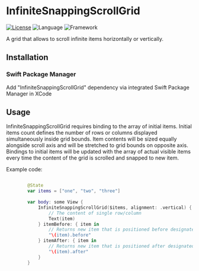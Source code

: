 # InfiniteSnappingScrollGrid

[![License](https://img.shields.io/badge/license-MIT-ff69b4.svg)](https://github.com/kzlekk/InfiniteSnappingScrollGrid/raw/master/LICENSE)
![Language](https://img.shields.io/badge/swift-5.7-orange.svg)
![Framework](https://img.shields.io/badge/swiftui-2.0-yellowgreen.svg)

A grid that allows to scroll infinite items horizontally or vertically.  

## Installation

### Swift Package Manager

Add "InfiniteSnappingScrollGrid" dependency via integrated Swift Package Manager in XCode

## Usage

InfiniteSnappingScrollGrid requires binding to the array of initial items. Initial items count defines the number of rows or columns displayed simultaneously inside grid bounds. Item contents will be sized equally alongside scroll axis and will be stretched to grid bounds on opposite axis. Bindings to initial items will be updated  with the array of actual visible items every time the content of the grid is scrolled and snapped to new item. 

Example code:

```swift

        @State
        var items = ["one", "two", "three"]
        
        var body: some View {
            InfiniteSnappingScrollGrid($items, alignment: .vertical) { item, index in
                // The content of single row/column
                Text(item)
            } itemBefore: { item in
                // Returns new item that is positioned before designated item
                "\(item).before"
            } itemAfter: { item in
                // Returns new item that is positioned after designated item
                "\(item).after"
            }
        }
    
```

